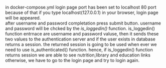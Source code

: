 in docker-compose.yml login page port has been set to localhost 80 port because of that if you type localhost(127.0.0.1) in your browser, login page will be appeared.<br>
after username and password completation press submit button. username and password will be chcked by the <i>is_loggedin()</i> function. is_loggedin() function entrnace are username and password valuse, then it sends these two values to the authentication server and if the user exists in database returns a session. the returned session is going to be used when ever we need to use is_authenticated() function.
hence, if is_loggedin() function returns session we are able to see nutrition,library and education links otherwise, we have to go to the login page and try to login again. 
